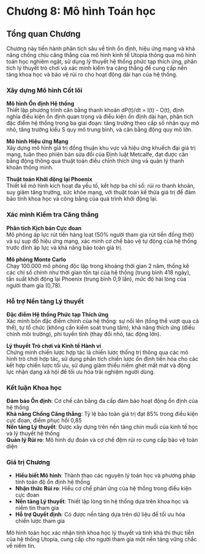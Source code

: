 # Chương 8: Mô hình Toán học

## Tổng quan Chương

Chương này tiến hành phân tích sâu về tính ổn định, hiệu ứng mạng và khả năng chống chịu căng thẳng của mô hình kinh tế Utopia thông qua mô hình toán học nghiêm ngặt, sử dụng lý thuyết hệ thống phức tạp thích ứng, phân tích lý thuyết trò chơi và xác minh kiểm tra căng thẳng để cung cấp nền tảng khoa học và bảo vệ rủi ro cho hoạt động dài hạn của hệ thống.

### Xây dựng Mô hình Cốt lõi

**Mô hình Ổn định Hệ thống**  
Thiết lập phương trình cân bằng thanh khoản dP(t)/dt = I(t) - O(t), định nghĩa điều kiện ổn định quan trọng và điều kiện ổn định dài hạn, phân tích đặc điểm hệ thống trong ba giai đoạn: tăng trưởng theo cấp số nhân quy mô nhỏ, tăng trưởng kiểu S quy mô trung bình, và cân bằng động quy mô lớn.

**Mô hình Hiệu ứng Mạng**  
Xây dựng mô hình giá trị đồng thuận khu vực và hiệu ứng khuếch đại giá trị mạng, tuân theo phiên bản sửa đổi của Định luật Metcalfe, đạt được cân bằng động thông qua thuật toán điều chỉnh thích ứng và quản lý thanh khoản thông minh.

**Thuật toán Khởi động lại Phoenix**  
Thiết kế mô hình kích hoạt đa yếu tố, kết hợp ba chỉ số: rủi ro thanh khoản, suy giảm tăng trưởng, sức khỏe mạng, với thuật toán kế thừa giá trị để đảm bảo tính khoa học và công bằng của quá trình khởi động lại.

### Xác minh Kiểm tra Căng thẳng

**Phân tích Kịch bản Cực đoan**  
Mô phỏng áp lực rút tiền hàng loạt (50% người tham gia rút tiền đồng thời) và sự sụp đổ hiệu ứng mạng, xác minh cơ chế bảo vệ tự động của hệ thống trước đỉnh áp lực và khả năng bảo toàn giá trị.

**Mô phỏng Monte Carlo**  
Chạy 100.000 mô phỏng độc lập trong khoảng thời gian 2 năm, thống kê các chỉ số chính như thời gian tồn tại của hệ thống (trung bình 418 ngày), tần suất khởi động lại Phoenix (trung bình 0,9 lần), mức độ hài lòng của người tham gia (0,78).

### Hỗ trợ Nền tảng Lý thuyết

**Đặc điểm Hệ thống Phức tạp Thích ứng**  
Xác minh bốn đặc điểm chính của hệ thống: sự nổi lên (tổng thể vượt qua cá thể), tự tổ chức (không cần kiểm soát trung tâm), khả năng thích ứng (điều chỉnh môi trường), phi tuyến tính (thay đổi nhỏ, tác động lớn).

**Lý thuyết Trò chơi và Kinh tế Hành vi**  
Chứng minh chiến lược hợp tác là chiến lược thống trị thông qua các mô hình trò chơi hợp tác, sử dụng phân tích chiến lược ổn định tiến hóa cho các kết hợp chiến lược tối ưu, sử dụng giảm thiểu niềm ghét mất mát và động lực nhận dạng xã hội để tối ưu hóa trải nghiệm người dùng.

### Kết luận Khoa học

**Đảm bảo Ổn định**: Cơ chế cân bằng đa cấp đảm bảo hoạt động ổn định của hệ thống  
**Khả năng Chống Căng thẳng**: Tỷ lệ bảo toàn giá trị đạt 85% trong điều kiện cực đoan, điểm phục hồi 0,85  
**Nền tảng Lý thuyết**: Được xây dựng trên nền tảng chín muồi của kinh tế học và lý thuyết hệ thống  
**Quản lý Rủi ro**: Mô hình dự đoán và cơ chế đệm rủi ro cung cấp bảo vệ toàn diện

### Giá trị Chương

* **Hiểu biết Mô hình**: Thành thạo các nguyên lý toán học và phương pháp tính toán độ ổn định hệ thống
* **Nhận thức Rủi ro**: Hiểu cơ chế phản ứng của hệ thống trong điều kiện cực đoan
* **Nền tảng Lý thuyết**: Thiết lập lòng tin hệ thống dựa trên khoa học và niềm tin tham gia
* **Hỗ trợ Quyết định**: Có được nền tảng dựa trên dữ liệu để tối ưu hóa chiến lược tham gia

Mô hình toán học xác nhận tính khoa học lý thuyết và tính khả thi thực tiễn của hệ thống Utopia, cung cấp cho người tham gia một nền tảng vững chắc về niềm tin.